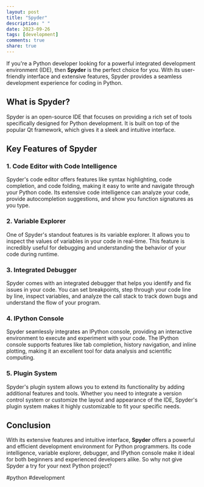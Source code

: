 ```yaml
---
layout: post
title: "Spyder"
description: " "
date: 2023-09-26
tags: [development]
comments: true
share: true
---
```


If you're a Python developer looking for a powerful integrated development environment (IDE), then **Spyder** is the perfect choice for you. With its user-friendly interface and extensive features, Spyder provides a seamless development experience for coding in Python.

## What is Spyder?

Spyder is an open-source IDE that focuses on providing a rich set of tools specifically designed for Python development. It is built on top of the popular Qt framework, which gives it a sleek and intuitive interface.

## Key Features of Spyder

### 1. Code Editor with Code Intelligence

Spyder's code editor offers features like syntax highlighting, code completion, and code folding, making it easy to write and navigate through your Python code. Its extensive code intelligence can analyze your code, provide autocompletion suggestions, and show you function signatures as you type.

### 2. Variable Explorer

One of Spyder's standout features is its variable explorer. It allows you to inspect the values of variables in your code in real-time. This feature is incredibly useful for debugging and understanding the behavior of your code during runtime.

### 3. Integrated Debugger

Spyder comes with an integrated debugger that helps you identify and fix issues in your code. You can set breakpoints, step through your code line by line, inspect variables, and analyze the call stack to track down bugs and understand the flow of your program.

### 4. IPython Console

Spyder seamlessly integrates an IPython console, providing an interactive environment to execute and experiment with your code. The IPython console supports features like tab completion, history navigation, and inline plotting, making it an excellent tool for data analysis and scientific computing.

### 5. Plugin System

Spyder's plugin system allows you to extend its functionality by adding additional features and tools. Whether you need to integrate a version control system or customize the layout and appearance of the IDE, Spyder's plugin system makes it highly customizable to fit your specific needs.

## Conclusion

With its extensive features and intuitive interface, **Spyder** offers a powerful and efficient development environment for Python programmers. Its code intelligence, variable explorer, debugger, and IPython console make it ideal for both beginners and experienced developers alike. So why not give Spyder a try for your next Python project?

\#python #development